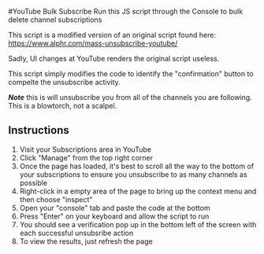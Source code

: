 #YouTube Bulk Subscribe
Run this JS script through the Console to bulk delete channel subscriptions

This script is a modified version of an original script found here: https://www.alphr.com/mass-unsubscribe-youtube/

Sadly, UI changes at YouTube renders the original script useless. 

This script simply modifies the code to identify the "confirmation" button to compelte the unsubscribe activity.

***Note*** this is will unsubscribe you from all of the channels you are following. This is a blowtorch, not a scalpel.

## Instructions

1. Visit your Subscriptions area in YouTube
2. Click "Manage" from the top right corner
3. Once the page has loaded, it's best to scroll all the way to the bottom of your subscriptions to ensure you unsubscribe to as many channels as possible
4. Right-click in a empty area of the page to bring up the context menu and then choose "inspect"
5. Open your "console" tab and paste the code at the bottom
6. Press "Enter" on your keyboard and allow the script to run
7. You should see a verification pop up in the bottom left of the screen with each successful unsubsribe action
8. To view the results, just refresh the page
